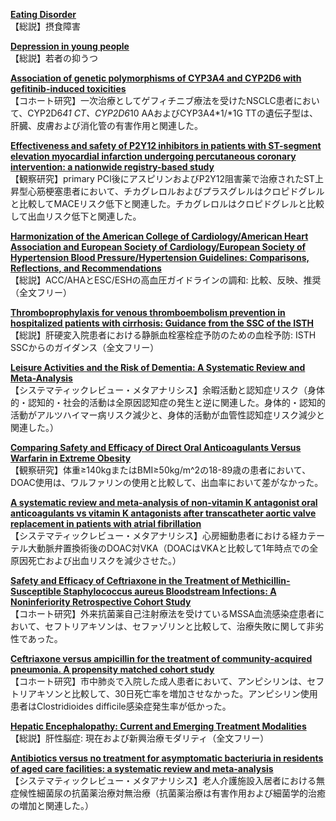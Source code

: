 [**Eating Disorder**](https://pubmed.ncbi.nlm.nih.gov/35939813/)  
【総説】摂食障害

[**Depression in young people**](https://pubmed.ncbi.nlm.nih.gov/35940184/)  
【総説】若者の抑うつ

[**Association of genetic polymorphisms of CYP3A4 and CYP2D6 with gefitinib-induced toxicities**](https://pubmed.ncbi.nlm.nih.gov/35946566/)  
【コホート研究】一次治療としてゲフィチニブ療法を受けたNSCLC患者において、CYP2D6*41 CT、CYP2D6*10 AAおよびCYP3A4*1/*1G TTの遺伝子型は、肝臓、皮膚および消化管の有害作用と関連した。

[**Effectiveness and safety of P2Y12 inhibitors in patients with ST-segment elevation myocardial infarction undergoing percutaneous coronary intervention: a nationwide registry-based study**](https://pubmed.ncbi.nlm.nih.gov/35950769/)  
【観察研究】primary PCI後にアスピリンおよびP2Y12阻害薬で治療されたST上昇型心筋梗塞患者において、チカグレロルおよびプラスグレルはクロピドグレルと比較してMACEリスク低下と関連した。チカグレロルはクロピドグレルと比較して出血リスク低下と関連した。

[**Harmonization of the American College of Cardiology/American Heart Association and European Society of Cardiology/European Society of Hypertension Blood Pressure/Hypertension Guidelines: Comparisons, Reflections, and Recommendations**](https://pubmed.ncbi.nlm.nih.gov/35950927/)  
【総説】ACC/AHAとESC/ESHの高血圧ガイドラインの調和: 比較、反映、推奨（全文フリー）

[**Thromboprophylaxis for venous thromboembolism prevention in hospitalized patients with cirrhosis: Guidance from the SSC of the ISTH**](https://pubmed.ncbi.nlm.nih.gov/35948998/)  
【総説】肝硬変入院患者における静脈血栓塞栓症予防のための血栓予防: ISTH SSCからのガイダンス（全文フリー）

[**Leisure Activities and the Risk of Dementia: A Systematic Review and Meta-Analysis**](https://pubmed.ncbi.nlm.nih.gov/35948447/)  
【システマティックレビュー・メタアナリシス】余暇活動と認知症リスク（身体的・認知的・社会的活動は全原因認知症の発生と逆に関連した。身体的・認知的活動がアルツハイマー病リスク減少と、身体的活動が血管性認知症リスク減少と関連した。）

[**Comparing Safety and Efficacy of Direct Oral Anticoagulants Versus Warfarin in Extreme Obesity**](https://pubmed.ncbi.nlm.nih.gov/35938580/)  
【観察研究】体重≥140kgまたはBMI≥50kg/m^2の18-89歳の患者において、DOAC使用は、ワルファリンの使用と比較して、出血率において差がなかった。

[**A systematic review and meta-analysis of non-vitamin K antagonist oral anticoagulants vs vitamin K antagonists after transcatheter aortic valve replacement in patients with atrial fibrillation**](https://pubmed.ncbi.nlm.nih.gov/35941300/)  
【システマティックレビュー・メタアナリシス】心房細動患者における経カテーテル大動脈弁置換術後のDOAC対VKA（DOACはVKAと比較して1年時点での全原因死亡および出血リスクを減少させた。）

[**Safety and Efficacy of Ceftriaxone in the Treatment of Methicillin-Susceptible Staphylococcus aureus Bloodstream Infections: A Noninferiority Retrospective Cohort Study**](https://pubmed.ncbi.nlm.nih.gov/35942602/)  
【コホート研究】外来抗菌薬自己注射療法を受けているMSSA血流感染症患者において、セフトリアキソンは、セファゾリンと比較して、治療失敗に関して非劣性であった。

[**Ceftriaxone versus ampicillin for the treatment of community-acquired pneumonia. A propensity matched cohort study**](https://pubmed.ncbi.nlm.nih.gov/35934196/)  
【コホート研究】市中肺炎で入院した成人患者において、アンピシリンは、セフトリアキソンと比較して、30日死亡率を増加させなかった。アンピシリン使用患者はClostridioides difficile感染症発生率が低かった。

[**Hepatic Encephalopathy: Current and Emerging Treatment Modalities**](https://pubmed.ncbi.nlm.nih.gov/35940731/)  
【総説】肝性脳症: 現在および新興治療モダリティ（全文フリー）

[**Antibiotics versus no treatment for asymptomatic bacteriuria in residents of aged care facilities: a systematic review and meta-analysis**](https://pubmed.ncbi.nlm.nih.gov/35940886/)  
【システマティックレビュー・メタアナリシス】老人介護施設入居者における無症候性細菌尿の抗菌薬治療対無治療（抗菌薬治療は有害作用および細菌学的治癒の増加と関連した。）
